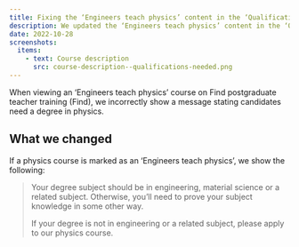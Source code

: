 ```yaml
---
title: Fixing the ‘Engineers teach physics’ content in the ‘Qualifications needed’ section
description: We updated the ‘Engineers teach physics’ content in the ‘Qualifications needed’ section of a course’s entry requirements
date: 2022-10-28
screenshots:
  items:
    - text: Course description
      src: course-description--qualifications-needed.png
---
```


When viewing an ‘Engineers teach physics’ course on Find postgraduate teacher training (Find), we incorrectly show a message stating candidates need a degree in physics.

## What we changed

If a physics course is marked as an ‘Engineers teach physics’, we show the following:

> Your degree subject should be in engineering, material science or a related subject. Otherwise, you’ll need to prove your subject knowledge in some other way.
>
> If your degree is not in engineering or a related subject, please apply to our physics course.
